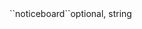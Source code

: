<tr><td style="padding-left:20px;">``noticeboard``</td><td>optional, string</td><td></td><td></td><td></td></tr>
